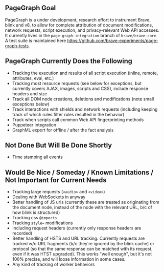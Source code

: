 PageGraph Goal
---
PageGraph is a under development, research effort to instrument Brave, blink and v8, to allow for complete attribution of document modifications, network requests, script execution, and privacy-relevant Web API accesses.
It currently lives in the `page-graph-integration` branch of `brave/brave-core`.  A test suite is maintained here https://github.com/brave-experiments/page-graph-tests.

PageGraph Currently Does the Following
---
* Tracking the execution and results of all script execution (inline, remote, attributes, eval, etc.)
* Tracking most resource requests (see below for exceptions, but currently covers AJAX, images, scripts and CSS), include response headers and size
* Track all DOM node creations, deletions and modifications (note small exceptions below)
* Track interactions with shields and network requests (including keeping track of which rules filter rules resulted in the behavior)
* Track when scripts call common Web API fingerprinting methods
* Puppeteer integration
* GraphML export for offline / after the fact analysis

Not Done But Will Be Done Shortly
---
* Time stamping all events

Would Be Nice / Someday / Known Limitations / Not Important for Current Needs
---
* Tracking large requests (`<audio>` and `<video>`)
* Dealing with WebSockets in anyway
* Better handling of JS urls (currently these are treated as originating from the document node, instead of the node with the relevant URL, b/c of how blink is structured)
* Tracking css `@imports`
* Tracking `style=` modifications
* Including request headers (currently only response headers are recorded)
* Better handling of HSTS and URL tracking. Currently requests are tracked w/o URL fragments (b/c they're ignored by the blink cache) or protocol (so that the same response can be matched with its request, even if it was HTST upgraded).  This works "well enough", but it's not 100% precise, and will loose information in some cases.
* Any kind of tracking of worker behaviors
